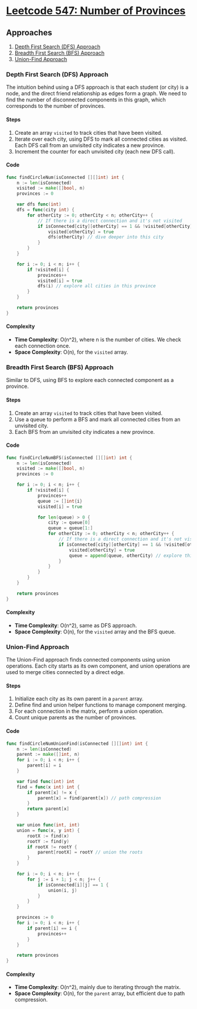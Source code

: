 # [Leetcode 547: Number of Provinces](https://leetcode.com/problems/number-of-provinces/)

## Approaches
1. [Depth First Search (DFS) Approach](#depth-first-search-dfs-approach)
2. [Breadth First Search (BFS) Approach](#breadth-first-search-bfs-approach)
3. [Union-Find Approach](#union-find-approach)

### Depth First Search (DFS) Approach

The intuition behind using a DFS approach is that each student (or city) is a node, and the direct friend relationship as edges form a graph. We need to find the number of disconnected components in this graph, which corresponds to the number of provinces.

#### Steps
1. Create an array `visited` to track cities that have been visited.
2. Iterate over each city, using DFS to mark all connected cities as visited. Each DFS call from an unvisited city indicates a new province.
3. Increment the counter for each unvisited city (each new DFS call).

#### Code

```go
func findCircleNum(isConnected [][]int) int {
    n := len(isConnected)
    visited := make([]bool, n)
    provinces := 0

    var dfs func(int)
    dfs = func(city int) {
        for otherCity := 0; otherCity < n; otherCity++ {
            // If there is a direct connection and it's not visited
            if isConnected[city][otherCity] == 1 && !visited[otherCity] {
                visited[otherCity] = true
                dfs(otherCity) // dive deeper into this city
            }
        }
    }

    for i := 0; i < n; i++ {
        if !visited[i] {
            provinces++
            visited[i] = true
            dfs(i) // explore all cities in this province
        }
    }

    return provinces
}
```
#### Complexity
- **Time Complexity**: O(n^2), where n is the number of cities. We check each connection once.
- **Space Complexity**: O(n), for the `visited` array.

### Breadth First Search (BFS) Approach

Similar to DFS, using BFS to explore each connected component as a province.

#### Steps
1. Create an array `visited` to track cities that have been visited.
2. Use a queue to perform a BFS and mark all connected cities from an unvisited city.
3. Each BFS from an unvisited city indicates a new province.

#### Code

```go
func findCircleNumBFS(isConnected [][]int) int {
    n := len(isConnected)
    visited := make([]bool, n)
    provinces := 0

    for i := 0; i < n; i++ {
        if !visited[i] {
            provinces++
            queue := []int{i}
            visited[i] = true

            for len(queue) > 0 {
                city := queue[0]
                queue = queue[1:]
                for otherCity := 0; otherCity < n; otherCity++ {
                    // If there is a direct connection and it's not visited
                    if isConnected[city][otherCity] == 1 && !visited[otherCity] {
                        visited[otherCity] = true
                        queue = append(queue, otherCity) // explore this city
                    }
                }
            }
        }
    }

    return provinces
}
```
#### Complexity
- **Time Complexity**: O(n^2), same as DFS approach.
- **Space Complexity**: O(n), for the `visited` array and the BFS queue.

### Union-Find Approach

The Union-Find approach finds connected components using union operations. Each city starts as its own component, and union operations are used to merge cities connected by a direct edge.

#### Steps
1. Initialize each city as its own parent in a `parent` array.
2. Define find and union helper functions to manage component merging.
3. For each connection in the matrix, perform a union operation.
4. Count unique parents as the number of provinces.

#### Code

```go
func findCircleNumUnionFind(isConnected [][]int) int {
    n := len(isConnected)
    parent := make([]int, n)
    for i := 0; i < n; i++ {
        parent[i] = i
    }

    var find func(int) int
    find = func(x int) int {
        if parent[x] != x {
            parent[x] = find(parent[x]) // path compression
        }
        return parent[x]
    }

    var union func(int, int)
    union = func(x, y int) {
        rootX := find(x)
        rootY := find(y)
        if rootX != rootY {
            parent[rootX] = rootY // union the roots
        }
    }

    for i := 0; i < n; i++ {
        for j := i + 1; j < n; j++ {
            if isConnected[i][j] == 1 {
                union(i, j)
            }
        }
    }

    provinces := 0
    for i := 0; i < n; i++ {
        if parent[i] == i {
            provinces++
        }
    }

    return provinces
}
```
#### Complexity
- **Time Complexity**: O(n^2), mainly due to iterating through the matrix.
- **Space Complexity**: O(n), for the `parent` array, but efficient due to path compression.

